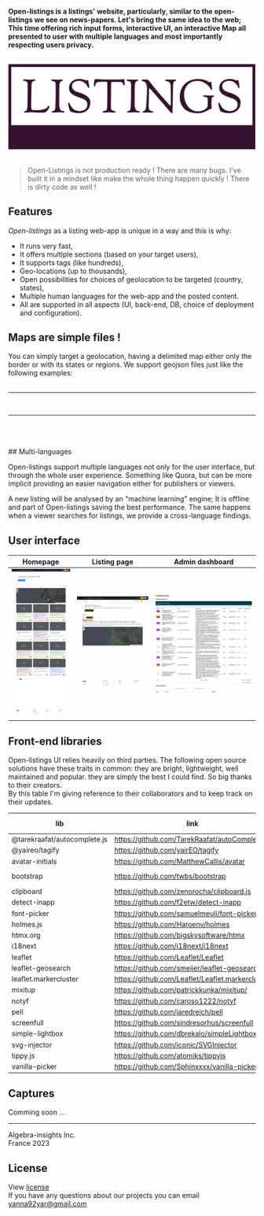 
**Open-listings is a listings' website, particularly, similar to the open-listings we see on news-papers. Let's bring the same idea to the web; This time offering rich input forms, interactive UI, an interactive Map all presented to user with multiple languages and most importantly respecting users privacy.**  

<br>
<img src="logo.svg" alt="Open-listings logo" />
<br>
<br>

> Open-Listings is not production ready ! There are many bugs. I've built it in a mindset like make the whole thing happen quickly ! There is dirty code as well !

## Features
*Open-listings* as a listing web-app is unique in a way and this is why:
  - It runs very fast,
  - It offers multiple sections (based on your target users),
  - It supports tags (like hundreds),
  - Geo-locations (up to thousands),
  - Open possibilities for choices of geolocation to be targeted (country, states),
  - Multiple human languages for the web-app and the posted content.  
  - All are supported in all aspects (UI, back-end, DB, choice of deployment and configuration).

## Maps are simple files !

You can simply target a geolocation, having a delimited map either only the border or with its states or regions. We support geojson files just like the following examples:  
<br>
<script src="https://embedhub.com/view/geojson/yanna92yar/open-listings-data/main/states.fr.min.json"></script>
<hr><br>
<script src="https://embedhub.com/view/geojson/yanna92yar/open-listings-data/main/geojson_nation_US.geojson"></script>
<hr><br>
<script src="https://embedhub.com/view/geojson/yanna92yar/open-listings-data/main/italy-provinces-Ramer–Douglas–Peucker.json"></script>
<br><br>
## Multi-languages

Open-listings support multiple languages not only for the user interface, but through the whole user experience. Something like Quora, but can be more implicit providing an easier navigation either for publishers or viewers.

A new listing will be analysed by an "machine learning" engine; It is offline and part of Open-listings saving the best performance. The same happens when a viewer searches for listings, we provide a cross-language findings.

## User interface

Homepage             |  Listing page             |  Admin dashboard
:-------------------------:|:-------------------------:|:-------------------------:
![](./Screenshot%20homepage.png)  |  ![](./Screenshot%20-%20section%20-%20listing.png)  |  ![](./Screenshot%20admin.png)


## Front-end libraries
Open-listings UI relies heavily on third parties. The following open source solutions have these traits in common: they are bright, lightweight, well maintained and popular. they are simply the best I could find. So big thanks to their creators.      
By this table I'm giving reference to their collaborators and to keep track on their updates.  

|lib|link|installed version|latest version|
|-----------------------------------|-------------------------------------------------------------------|-------------|-------|
|@tarekraafat/autocomplete.js       |https://github.com/TarekRaafat/autoComplete.js             |^10.2.7      |10.2.7 |
|@yaireo/tagify                     |https://github.com/yairEO/tagify                           |^4.17.7      |4.17.8 |
|avatar-initials                    |https://github.com/MatthewCallis/avatar                    |^6.0.0       |6.0.0  |
|bootstrap                          |https://github.com/twbs/bootstrap                          |^5.3.0-alpha1|5.3.0  |
|clipboard                          |https://github.com/zenorocha/clipboard.js                  |^2.0.11      |2.0.11 |
|detect-inapp                       |https://github.com/f2etw/detect-inapp                    |^1.4.0       |1.4.0  |
|font-picker                        |https://github.com/samuelmeuli/font-picker                     |^3.5.1       |3.5.1  |
|holmes.js                          |https://github.com/Haroenv/holmes                          |^1.17.3      |1.17.3 |
|htmx.org                           |https://github.com/bigskysoftware/htmx                     |^1.8.5       |1.9.2  |
|i18next                            |https://github.com/i18next/i18next                         |^22.4.10     |22.5.1 |
|leaflet                            |https://github.com/Leaflet/Leaflet                               |^1.9.3       |1.9.4  |
|leaflet-geosearch                  |https://github.com/smeijer/leaflet-geosearch               |^3.7.0       |3.8.0  |
|leaflet.markercluster              |https://github.com/Leaflet/Leaflet.markercluster           |^1.5.3       |1.5.3  |
|mixitup                            |https://github.com/patrickkunka/mixitup/                           |^3.3.1       |3.3.1  |
|notyf                              |https://github.com/caroso1222/notyf                        |^3.10.0      |3.10.0 |
|pell                               |https://github.com/jaredreich/pell                         |^1.0.6       |1.0.6  |
|screenfull                         |https://github.com/sindresorhus/screenfull                 |^6.0.2       |6.0.2  |
|simple-lightbox                    |https://github.com/dbrekalo/simpleLightbox                 |^2.1.0       |2.1.0  |
|svg-injector                       |https://github.com/iconic/SVGInjector                              |^1.1.3       |1.1.3  |
|tippy.js                           |https://github.com/atomiks/tippyjs                         |^6.3.7       |6.3.7  |
|vanilla-picker                     |https://github.com/Sphinxxxx/vanilla-picker                |^2.12.1      |2.12.1 |




## Captures
Comming soon ...  

---


Algebra-insights Inc.  
 France 2023

## License
  View [license](/LICENSE)  
  If
 you have any questions about our projects you can email [yanna92yar@gmail.com](mailto:yanna92yar@gmail.com)